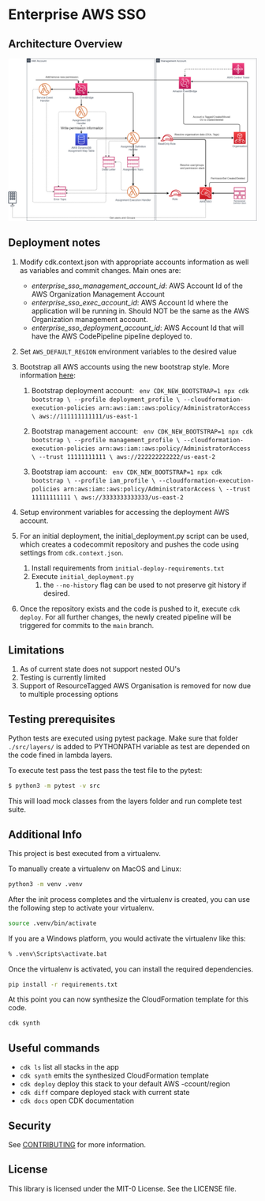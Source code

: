# Enterprise AWS SSO

## Architecture Overview

![architecture](sso_assignments.png)

## Deployment notes

1. Modify cdk.context.json with appropriate accounts information as well as variables and commit changes. Main ones are:
    - *enterprise_sso_management_account_id*: AWS Account Id of the AWS Organization Management Account
    - *enterprise_sso_exec_account_id*: AWS Account Id where the application will be running in. Should NOT be the same as the AWS Organization management account.
    - *enterprise_sso_deployment_account_id*: AWS Account Id that will have the AWS CodePipeline pipeline deployed to.
1. Set `AWS_DEFAULT_REGION` environment variables to the desired value
1. Bootstrap all AWS accounts using the new bootstrap style. More information [here](https://docs.aws.amazon.com/cdk/api/latest/docs/pipelines-readme.html#cdk-environment-bootstrapping):
    1. Bootstrap deployment account:
            ``` 
            env CDK_NEW_BOOTSTRAP=1 npx cdk bootstrap \
            --profile deployment_profile \
             --cloudformation-execution-policies arn:aws:iam::aws:policy/AdministratorAccess \
            aws://111111111111/us-east-1
            ```
    1. Bootstrap management account:
            ``` 
            env CDK_NEW_BOOTSTRAP=1 npx cdk bootstrap \
            --profile management_profile \
             --cloudformation-execution-policies arn:aws:iam::aws:policy/AdministratorAccess \
            --trust 11111111111 \
            aws://222222222222/us-east-2
            ```
    
    1. Bootstrap iam account:
            ``` 
            env CDK_NEW_BOOTSTRAP=1 npx cdk bootstrap \
            --profile iam_profile \
             --cloudformation-execution-policies arn:aws:iam::aws:policy/AdministratorAccess \
            --trust 11111111111 \
            aws://3333333333333/us-east-2
            ```
    
1. Setup environment variables for accessing the deployment AWS account.
1. For an initial deployment, the initial_deployment.py script can be used, which creates a codecommit repository and pushes the code using settings from `cdk.context.json`.
    1. Install requirements from `initial-deploy-requirements.txt`
    1. Execute `initial_deployment.py`
        1. the `--no-history` flag can be used to not preserve git history if desired.
1. Once the repository exists and the code is pushed to it, execute `cdk deploy`. For all further changes, the newly created pipeline will be triggered for commits to the `main` branch.


## Limitations 

1. As of current state does not support nested OU's
1. Testing is currently limited
1. Support of ResourceTagged AWS Organisation is removed for now due to multiple processing options

## Testing prerequisites

Python tests are executed using pytest package.
Make sure that folder ` ./src/layers/ ` is added to PYTHONPATH variable as test are depended on the code fined in lambda layers.

To execute test pass the test pass the test file to the pytest:

```bash
$ python3 -m pytest -v src
```

This will load mock classes from the layers folder and run complete test suite.

## Additional Info

This project is best executed from a virtualenv.

To manually create a virtualenv on MacOS and Linux:

```bash
python3 -m venv .venv
```

After the init process completes and the virtualenv is created, you can use the following
step to activate your virtualenv.

```bash
source .venv/bin/activate
```

If you are a Windows platform, you would activate the virtualenv like this:

```cmd
% .venv\Scripts\activate.bat
```

Once the virtualenv is activated, you can install the required dependencies.

```bash
pip install -r requirements.txt
```

At this point you can now synthesize the CloudFormation template for this code.

```bash
cdk synth
```

## Useful commands

* `cdk ls` list all stacks in the app
* `cdk synth` emits the synthesized CloudFormation template
* `cdk deploy` deploy this stack to your default AWS -ccount/region
* `cdk diff` compare deployed stack with current state
* `cdk docs` open CDK documentation

## Security

See [CONTRIBUTING](CONTRIBUTING.md#security-issue-notifications) for more information.


## License

This library is licensed under the MIT-0 License. See the LICENSE file.
